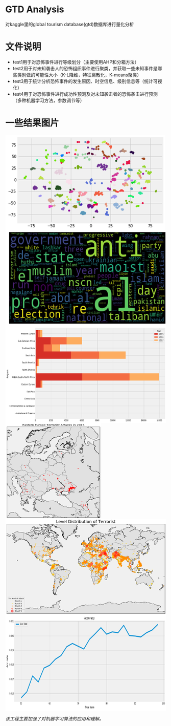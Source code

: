 # GTD Analysis

对kaggle里的global tourism database(gtd)数据库进行量化分析 

# 文件说明
 * test1用于对恐怖事件进行等级划分（主要使用AHP和分箱方法）
 * test2用于对未知袭击人的恐怖组织事件进行聚类，并获取一些未知事件是哪些类别做的可能性大小（K-L降维，特征离散化，K-means聚类）
 * test3用于统计分析恐怖事件的发生原因、时空信息、级别信息等（统计可视化）
 * test4用于对恐怖事件进行成功性预测及对未知袭击者的恐怖袭击进行预测（多种机器学习方法，参数调节等）
 
# 一些结果图片
<img src="https://github.com/Aurora26/Global-Tourism-Analyse/blob/master/imgs/1.png" width="500" height="300" alt="Clustering" align=center />
<img src="https://github.com/Aurora26/Global-Tourism-Analyse/blob/master/imgs/2.png" width="600" height="300" alt="Word frequency" align=center />
<img src="https://github.com/Aurora26/Global-Tourism-Analyse/blob/master/imgs/3.png" width="600" height="300" alt="Area of tourism" align=center />
<img src="https://github.com/Aurora26/Global-Tourism-Analyse/blob/master/imgs/4.png" width="300" height="300" alt="Tourism in Europe" align=center />
<img src="https://github.com/Aurora26/Global-Tourism-Analyse/blob/master/imgs/5.png" width="700" height="300" alt="Level distribution of tourism " align=center />
<img src="https://github.com/Aurora26/Global-Tourism-Analyse/blob/master/imgs/6.png" width="700" height="300" alt="Learning accuracy" align=center />

*该工程主要加强了对机器学习算法的应用和理解。*
